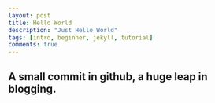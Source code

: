 ```yaml
---
layout: post
title: Hello World
description: "Just Hello World"
tags: [intro, beginner, jekyll, tutorial]
comments: true
---
```


## A small commit in github, a huge leap in blogging.

